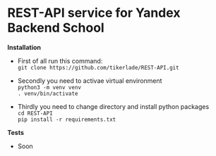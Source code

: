 # REST-API service for Yandex Backend School

**Installation**
- First of all run this command:</br>
`git clone https://github.com/tikerlade/REST-API.git`

- Secondly you need to activae virtual environment</br>
`python3 -m venv venv`</br>
`. venv/bin/activate`

- Thirdly you need to change directory and install python packages</br>
`cd REST-API`</br>
`pip install -r requirements.txt`

**Tests**
- Soon
